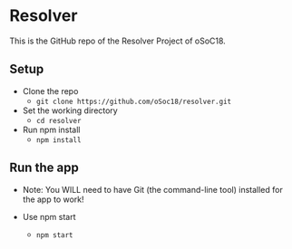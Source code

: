 # Resolver

This is the GitHub repo of the Resolver Project of oSoC18.

## Setup 

* Clone the repo
  * `git clone https://github.com/oSoc18/resolver.git`
* Set the working directory
  * `cd resolver`
* Run npm install
  * `npm install`
  
## Run the app
* Note: You WILL need to have Git (the command-line tool) installed for the app to work!

* Use npm start
  * `npm start`
